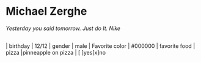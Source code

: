 # Michael Zerghe

*Yesterday you said tomorrow. Just do It. Nike*


## 

| birthday | 12/12
| gender   | male
| Favorite color | #000000
| favorite food | pizza
|pinneapple on pizza | [ ]yes[x]no
